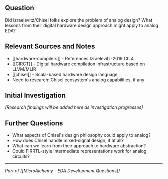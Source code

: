 ## Question
Did Izraelevitz/Chisel folks explore the problem of analog design? What lessons from their digital hardware design approach might apply to analog EDA?

## Relevant Sources and Notes
- [[hardware-compilers]] - References Izraelevitz-2019 Ch.4
- [[CIRCT]] - Digital hardware compilation infrastructure based on LLVM/MLIR
- [[chisel]] - Scala-based hardware design language
- Need to research: Chisel ecosystem's analog capabilities, if any

## Initial Investigation
*[Research findings will be added here as investigation progresses]*

## Further Questions
- What aspects of Chisel's design philosophy could apply to analog?
- How does Chisel handle mixed-signal design, if at all?
- What can we learn from their approach to hardware abstraction?
- Could FIRRTL-style intermediate representations work for analog circuits?

---
*Part of [[MicroAlchemy - EDA Development Questions]]*